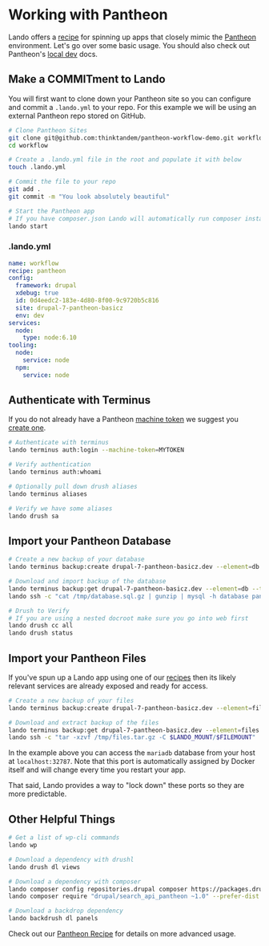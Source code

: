 Working with Pantheon
=====================

Lando offers a [recipe](./../recipes/pantheon.md) for spinning up apps that closely mimic the [Pantheon](http://pantheon.io) environment. Let's go over some basic usage. You should also check out Pantheon's [local dev](https://pantheon.io/docs/local-development/) docs.

Make a COMMITment to Lando
--------------------------

You will first want to clone down your Pantheon site so you can configure and commit a `.lando.yml` to your repo. For this example we will be using an external Pantheon repo stored on GitHub.

```bash
# Clone Pantheon Sites
git clone git@github.com:thinktandem/pantheon-workflow-demo.git workflow
cd workflow

# Create a .lando.yml file in the root and populate it with below
touch .lando.yml

# Commit the file to your repo
git add .
git commit -m "You look absolutely beautiful"

# Start the Pantheon app
# If you have composer.json Lando will automatically run composer install
lando start
```

### .lando.yml

```yml
name: workflow
recipe: pantheon
config:
  framework: drupal
  xdebug: true
  id: 0d4eedc2-183e-4d80-8f00-9c9720b5c816
  site: drupal-7-pantheon-basicz
  env: dev
services:
  node:
    type: node:6.10
tooling:
  node:
    service: node
  npm:
    service: node
```

Authenticate with Terminus
--------------------------

If you do not already have a Pantheon [machine token](https://pantheon.io/docs/machine-tokens/) we suggest you [create one](https://pantheon.io/docs/machine-tokens/).

```bash
# Authenticate with terminus
lando terminus auth:login --machine-token=MYTOKEN

# Verify authentication
lando terminus auth:whoami

# Optionally pull down drush aliases
lando terminus aliases

# Verify we have some aliases
lando drush sa
```

Import your Pantheon Database
-----------------------------

```bash
# Create a new backup of your database
lando terminus backup:create drupal-7-pantheon-basicz.dev --element=db

# Download and import backup of the database
lando terminus backup:get drupal-7-pantheon-basicz.dev --element=db --to=/tmp/database.sql.gz
lando ssh -c "cat /tmp/database.sql.gz | gunzip | mysql -h database pantheon"

# Drush to Verify
# If you are using a nested docroot make sure you go into web first
lando drush cc all
lando drush status
```

Import your Pantheon Files
--------------------------

If you've spun up a Lando app using one of our [recipes](./../config/recipes.md) then its likely relevant services are already exposed and ready for access.

```bash
# Create a new backup of your files
lando terminus backup:create drupal-7-pantheon-basicz.dev --element=files

# Download and extract backup of the files
lando terminus backup:get drupal-7-pantheon-basicz.dev --element=files --to=/tmp/files.tar.gz
lando ssh -c "tar -xzvf /tmp/files.tar.gz -C $LANDO_MOUNT/$FILEMOUNT"
```

In the example above you can access the `mariadb` database from your host at `localhost:32787`. Note that this port is automatically assigned by Docker itself and will change every time you restart your app.

That said, Lando provides a way to "lock down" these ports so they are more predictable.

Other Helpful Things
--------------------

```bash
# Get a list of wp-cli commands
lando wp

# Download a dependency with drushl
lando drush dl views

# Download a dependency with composer
lando composer config repositories.drupal composer https://packages.drupal.org/8
lando composer require "drupal/search_api_pantheon ~1.0" --prefer-dist

# Download a backdrop dependency
lando backdrush dl panels
```

Check out our [Pantheon Recipe](./../recipes/pantheon.md) for details on more advanced usage.
